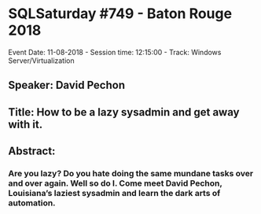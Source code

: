 # SQLSaturday #749 - Baton Rouge 2018
Event Date: 11-08-2018 - Session time: 12:15:00 - Track: Windows Server/Virtualization
## Speaker: David Pechon
## Title: How to be a lazy sysadmin and get away with it.
## Abstract:
### Are you lazy? Do you hate doing the same mundane tasks over and over again. Well so do I. Come meet David Pechon, Louisiana’s laziest sysadmin and learn the dark arts of automation.
